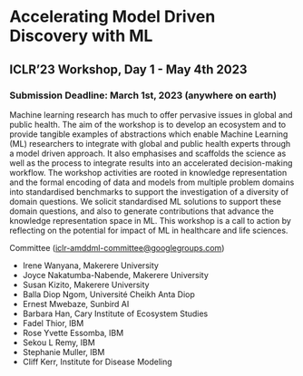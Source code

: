 # Accelerating Model Driven Discovery with ML
## ICLR’23 Workshop, Day 1 - May 4th 2023

### Submission Deadline: March 1st, 2023 (anywhere on earth)

Machine learning research has much to offer pervasive issues in global and public health. The aim of the workshop is to develop an ecosystem and to provide tangible examples of abstractions which enable Machine Learning (ML) researchers to integrate with global and public health experts through a model driven approach. It also emphasises and scaffolds the science as well as the process to integrate results into an accelerated decision-making workflow. The workshop activities are rooted in knowledge representation and the formal encoding of data and models from multiple problem domains into standardised benchmarks to  support the investigation of a diversity of domain questions. We solicit standardised ML solutions to support these domain questions, and also to generate contributions that advance the knowledge representation space in ML. This workshop is a call to action by reflecting on the potential for impact of ML in healthcare and life sciences.

Committee (<iclr-amddml-committee@googlegroups.com>)
-	Irene Wanyana, Makerere University
-	Joyce Nakatumba-Nabende, Makerere University
-	Susan Kizito, Makerere University
-	Balla Diop Ngom, Université Cheikh Anta Diop
-	Ernest Mwebaze, Sunbird AI
-	Barbara Han, Cary Institute of Ecosystem Studies
-	Fadel Thior, IBM 
-	Rose Yvette Essomba, IBM
-	Sekou L Remy, IBM
-	Stephanie Muller, IBM
-	Cliff Kerr, Institute for Disease Modeling
